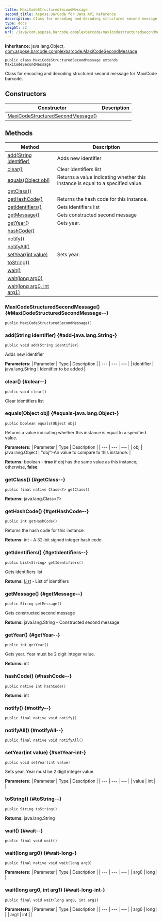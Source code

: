 ```yaml
---
title: MaxiCodeStructuredSecondMessage
second_title: Aspose.BarCode for Java API Reference
description: Class for encoding and decoding structured second message for MaxiCode barcode.
type: docs
weight: 32
url: /java/com.aspose.barcode.complexbarcode/maxicodestructuredsecondmessage/
---
```

**Inheritance:**
java.lang.Object, [com.aspose.barcode.complexbarcode.MaxiCodeSecondMessage](../../com.aspose.barcode.complexbarcode/maxicodesecondmessage)
```
public class MaxiCodeStructuredSecondMessage extends MaxiCodeSecondMessage
```

Class for encoding and decoding structured second message for MaxiCode barcode.
## Constructors

| Constructor | Description |
| --- | --- |
| [MaxiCodeStructuredSecondMessage()](#MaxiCodeStructuredSecondMessage--) |  |
## Methods

| Method | Description |
| --- | --- |
| [add(String identifier)](#add-java.lang.String-) | Adds new identifier |
| [clear()](#clear--) | Clear identifiers list |
| [equals(Object obj)](#equals-java.lang.Object-) | Returns a value indicating whether this instance is equal to a specified  value. |
| [getClass()](#getClass--) |  |
| [getHashCode()](#getHashCode--) | Returns the hash code for this instance. |
| [getIdentifiers()](#getIdentifiers--) | Gets identifiers list |
| [getMessage()](#getMessage--) | Gets constructed second message |
| [getYear()](#getYear--) | Gets year. |
| [hashCode()](#hashCode--) |  |
| [notify()](#notify--) |  |
| [notifyAll()](#notifyAll--) |  |
| [setYear(int value)](#setYear-int-) | Sets year. |
| [toString()](#toString--) |  |
| [wait()](#wait--) |  |
| [wait(long arg0)](#wait-long-) |  |
| [wait(long arg0, int arg1)](#wait-long-int-) |  |
### MaxiCodeStructuredSecondMessage() {#MaxiCodeStructuredSecondMessage--}
```
public MaxiCodeStructuredSecondMessage()
```


### add(String identifier) {#add-java.lang.String-}
```
public void add(String identifier)
```


Adds new identifier

**Parameters:**
| Parameter | Type | Description |
| --- | --- | --- |
| identifier | java.lang.String | Identifier to be added |

### clear() {#clear--}
```
public void clear()
```


Clear identifiers list

### equals(Object obj) {#equals-java.lang.Object-}
```
public boolean equals(Object obj)
```


Returns a value indicating whether this instance is equal to a specified  value.

**Parameters:**
| Parameter | Type | Description |
| --- | --- | --- |
| obj | java.lang.Object | "obj">An  value to compare to this instance. |

**Returns:**
boolean - **true** if obj has the same value as this instance; otherwise, **false**.
### getClass() {#getClass--}
```
public final native Class<?> getClass()
```




**Returns:**
java.lang.Class<?>
### getHashCode() {#getHashCode--}
```
public int getHashCode()
```


Returns the hash code for this instance.

**Returns:**
int - A 32-bit signed integer hash code.
### getIdentifiers() {#getIdentifiers--}
```
public List<String> getIdentifiers()
```


Gets identifiers list

**Returns:**
[List](../../java.util/list) - List of identifiers
### getMessage() {#getMessage--}
```
public String getMessage()
```


Gets constructed second message

**Returns:**
java.lang.String - Constructed second message
### getYear() {#getYear--}
```
public int getYear()
```


Gets year. Year must be 2 digit integer value.

**Returns:**
int
### hashCode() {#hashCode--}
```
public native int hashCode()
```




**Returns:**
int
### notify() {#notify--}
```
public final native void notify()
```




### notifyAll() {#notifyAll--}
```
public final native void notifyAll()
```




### setYear(int value) {#setYear-int-}
```
public void setYear(int value)
```


Sets year. Year must be 2 digit integer value.

**Parameters:**
| Parameter | Type | Description |
| --- | --- | --- |
| value | int |  |

### toString() {#toString--}
```
public String toString()
```




**Returns:**
java.lang.String
### wait() {#wait--}
```
public final void wait()
```




### wait(long arg0) {#wait-long-}
```
public final native void wait(long arg0)
```




**Parameters:**
| Parameter | Type | Description |
| --- | --- | --- |
| arg0 | long |  |

### wait(long arg0, int arg1) {#wait-long-int-}
```
public final void wait(long arg0, int arg1)
```




**Parameters:**
| Parameter | Type | Description |
| --- | --- | --- |
| arg0 | long |  |
| arg1 | int |  |

